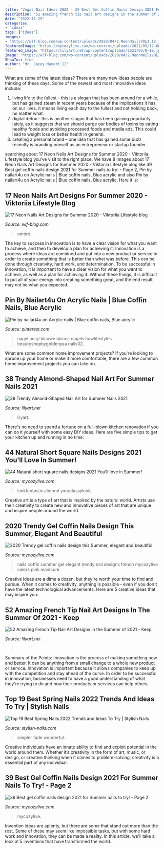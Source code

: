 ```yaml
---
title: "Vegas Nail Ideas 2022 - 39 Best Gel Coffin Nails Design 2021 For Summer Nails To Try!"
description: "52 amazing french tip nail art designs in the summer of 2021"
date: "2022-11-25"
categories:
- "ideas"
tags: ["ideas"]
images:
- "https://wlf-blog.com/wp-content/uploads/2020/04/2.NeonNailsVOL2.12.jpg"
featuredImage: "https://mycozylive.com/wp-content/uploads/2021/05/12-683x1024.jpg"
featured_image: "https://lilyart.net/wp-content/uploads/2021/03/8-10.jpg"
image: "https://wlf-blog.com/wp-content/uploads/2020/04/2.NeonNailsVOL2.12.jpg"
ShowToc: true
author: "Mr. Jacey Mayert II"
---
```



What are some of the latest ideas?
There are many new ideas people are thinking of these days. Some of the newest and most innovative ideas include: 
1. living life to the fullest – this is a slogan that has been around for a while, but has gained steam in recent years because of the implications it has on our lives. It means living each day to the fullest and not holding back, no matter what. 
2. digital detox – this is another slogan that has been gaining popularity lately, as it suggests that we should purge our bodies of toxins by eating healthy foods and avoiding processed foods and media ads. This could lead to weight loss or better health in general. 
3. creating a personal brand – one idea that has gained some buzz recently is branding oneself as an entrepreneur or startup founder.

	

		
searching about 17 Neon Nails Art Designs for Summer 2020 - Viktoriia Lifestyle blog you've visit to the right place. We have 8 Images about 17 Neon Nails Art Designs for Summer 2020 - Viktoriia Lifestyle blog like 39 Best gel coffin nails design 2021 for Summer nails to try! - Page 2, Pin by nailart4u on Acrylic nails | Blue coffin nails, Blue acrylic and also Pin by nailart4u on Acrylic nails | Blue coffin nails, Blue acrylic. Here it is:
		
    
## 17 Neon Nails Art Designs For Summer 2020 - Viktoriia Lifestyle Blog

<img loading=lazy src="https://wlf-blog.com/wp-content/uploads/2020/04/2.NeonNailsVOL2.12.jpg" onerror="this.onerror=null;this.src='https://tse3.mm.bing.net/th?id=OIP.lJOM1fO90JGi8B089KjkBQHaLH&amp;pid=15.1';" alt="17 Neon Nails Art Designs for Summer 2020 - Viktoriia Lifestyle blog">

_Source: wlf-blog.com_

>ombre. 

	

The key to success in innovation is to have a clear vision for what you want to achieve, and then to develop a plan for achieving it.
Innovation is a process where ideas are combined and put into a new product or service in order to create something that is better than what was before. This can be done through creativity, hard work, and determination. To be successful in innovation, it is important to have a clear vision for what you want to achieve, as well as a plan for achieving it. Without these things, it is difficult to put all of your energy into creating something great, and the end result may not be what you expected.

    
## Pin By Nailart4u On Acrylic Nails | Blue Coffin Nails, Blue Acrylic

<img loading=lazy src="https://i.pinimg.com/736x/82/df/64/82df64afa9a8d44b95878d925974b902.jpg" onerror="this.onerror=null;this.src='https://tse3.mm.bing.net/th?id=OIP.-0yyJPSp_I1jpWiAQ_lIvQHaLH&amp;pid=15.1';" alt="Pin by nailart4u on Acrylic nails | Blue coffin nails, Blue acrylic">

_Source: pinterest.com_

>nagel acryl blauwe blancs nagels howlifestyles beautyshopbygoldenyaa nails02. 

	

What are some common home improvement projects?
If you're looking to spruce up your home or make it more comfortable, there are a few common home improvement projects you can take on.

    
## 38 Trendy Almond-Shaped Nail Art For Summer Nails 2021

<img loading=lazy src="https://lilyart.net/wp-content/uploads/2021/06/37-3.jpg" onerror="this.onerror=null;this.src='https://tse4.mm.bing.net/th?id=OIP.Ujq4zA9J4oV4Y468COQeuAHaLH&amp;pid=15.1';" alt="38 Trendy Almond-Shaped Nail Art for Summer Nails 2021">

_Source: lilyart.net_

>lilyart. 

	

There's no need to spend a fortune on a full-blown kitchen renovation if you can do it yourself with some easy DIY ideas. Here are five simple tips to get your kitchen up and running in no time: 

    
## 44 Natural Short Square Nails Designs 2021 You&#039;ll Love In Summer!

<img loading=lazy src="https://mycozylive.com/wp-content/uploads/2021/04/31-8.jpg" onerror="this.onerror=null;this.src='https://tse4.mm.bing.net/th?id=OIP.ELLcvNNz3AQ5sj9rNi4FVwHaLH&amp;pid=15.1';" alt="44 Natural short square nails designs 2021 You&#039;ll love in Summer!">

_Source: mycozylive.com_

>lookfantastic almond yourclassylook. 

	

Creative art is a type of art that is inspired by the natural world. Artists use their creativity to create new and innovative pieces of art that are unique and inspire people around the world.

    
## 2020 Trendy Gel Coffin Nails Design This Summer, Elegant And Beautiful

<img loading=lazy src="https://mycozylive.com/wp-content/uploads/2020/06/11-3.jpg" onerror="this.onerror=null;this.src='https://tse1.mm.bing.net/th?id=OIP.Lams6yUcnS5i8ESkORAy7wHaLL&amp;pid=15.1';" alt="2020 Trendy gel coffin nails design this Summer, elegant and beautiful">

_Source: mycozylive.com_

>nails coffin summer gel elegant trendy nail designs french mycozylive colors pink manicure. 

	

Creative ideas are a dime a dozen, but they're worth your time to find and pursue. When it comes to creativity, anything is possible - even if you don't have the latest technological advancements. Here are 5 creative ideas that may inspire you: 

    
## 52 Amazing French Tip Nail Art Designs In The Summer Of 2021 - Keep

<img loading=lazy src="https://lilyart.net/wp-content/uploads/2021/03/8-10.jpg" onerror="this.onerror=null;this.src='https://tse4.mm.bing.net/th?id=OIP.Ri_GxUVS1tmF4C8Iz7cwqQHaLE&amp;pid=15.1';" alt="52 Amazing French Tip Nail Art Designs in the Summer of 2021 - Keep">

_Source: lilyart.net_

>. 

	

Summary of the Points:
Innovation is the process of making something new and better. It can be anything from a small change to a whole new product or service. Innovation is important because it allows companies to keep up with the competition and stay ahead of the curve. In order to be successful in innovation, businesses need to have a good understanding of what they're trying to do and how their products or services can help others.

    
## Top 19 Best Spring Nails 2022 Trends And Ideas To Try | Stylish Nails

<img loading=lazy src="https://stylish-nails.com/wp-content/uploads/2021/07/spring-nail-trends-2022-32.jpg" onerror="this.onerror=null;this.src='https://tse4.mm.bing.net/th?id=OIP.6T0BAIS4M0lS1kN_yPvmjgHaGy&amp;pid=15.1';" alt="Top 19 Best Spring Nails 2022 Trends and Ideas To Try | Stylish Nails">

_Source: stylish-nails.com_

>simpler fade wonderful. 

	

Creative individuals have an innate ability to find and exploit potential in the world around them. Whether it’s creativity in the form of art, music, or design, or creative thinking when it comes to problem-solving, creativity is a essential part of any individual.

    
## 39 Best Gel Coffin Nails Design 2021 For Summer Nails To Try! - Page 2

<img loading=lazy src="https://mycozylive.com/wp-content/uploads/2021/05/12-683x1024.jpg" onerror="this.onerror=null;this.src='https://tse1.mm.bing.net/th?id=OIP.ItGxfGDD83BPGBVmewMk0wHaLG&amp;pid=15.1';" alt="39 Best gel coffin nails design 2021 for Summer nails to try! - Page 2">

_Source: mycozylive.com_

>mycozylive. 

	

Invention ideas are aplenty, but there are some that stand out more than the rest. Some of these may seem like impossible tasks, but with some hard work and innovation, they can be made a reality. In this article, we'll take a look at 5 inventions that have transformed the world.

